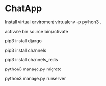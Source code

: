 # ChatApp

Install virtual enviroment
virtualenv -p python3 .

activate bin
source bin/activate

pip3 install django

pip3 install channels

pip3 install channels_redis

python3 manage.py migrate

python3 manage.py runserver
